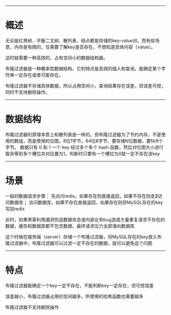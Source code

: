 ___
# 概述
无论是红黑树、平衡二叉树、散列表，结点都是存储的key-value对。而有些场景，内存是有限的，仅需要了解key是否存在，不想知道具体内容（value）。

这时就需要一种高效的、占有空间小的数据结构器。

布隆过滤器是一种概率型数据结构，它的特点是高效的插入和查询，能确定某个字符串一定存在或者可能存在。

布隆过滤器不存储具体数据，所以占用空间小，查询结果存在误差，但误差可控，同时不支持删除操作。

___
# 数据结构
布隆过滤器的原理本质上和散列表是一样的。但布隆过滤器为了节约内存，不是使用的数组，而是使用的位图。8位1字节，64位8字节，要存储N位数据，要N/8个字节。
数据只有 0 和 1
一个 key 经过多个多个 hash 函数，然后对位图大小进行取余等到多个槽位并对应置为1。判断时只要有一个槽位为0就一定不存在该key

___
# 场景
一般的数据请求步骤：
先访问redis，如果存在则直接返回，如果不存在则走**2**访问数据库；
访问数据库，如果不存在直接返回，如果存在则将MySQL存在的key写回redis

此时，如果黑客利用漏洞伪造数据攻击或内部业务bug造成大量重复请求不存在的数据，缓存和数据库都不包含数据，最终请求压力全部涌向数据库

这个时候在服务端（server）存储一个布隆过滤器，将MySQL存在的key放入布隆过滤器中，布隆过滤器可以过滤一定不存在的数据，就可以避免这个问题

___
# 特点
布隆过滤器能确定一个key一定不存在，不能判断key一定存在，但可控误差

误差越小，布隆过滤器占用的空间越多，所使用的哈希函数也需要越多

布隆过滤器不支持删除操作
